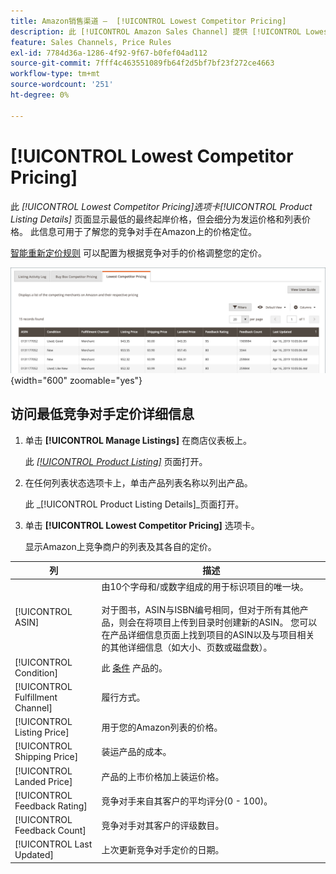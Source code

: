 ```yaml
---
title: Amazon销售渠道 —  [!UICONTROL Lowest Competitor Pricing]
description: 此 [!UICONTROL Amazon Sales Channel] 提供 [!UICONTROL Lowest Competitor Pricing] 标签页来帮助您了解竞争对手在Amazon上的价格定位。
feature: Sales Channels, Price Rules
exl-id: 7784d36a-1286-4f92-9f67-b0fef04ad112
source-git-commit: 7fff4c463551089fb64f2d5bf7bf23f272ce4663
workflow-type: tm+mt
source-wordcount: '251'
ht-degree: 0%

---
```


# [!UICONTROL Lowest Competitor Pricing]

此 _[!UICONTROL Lowest Competitor Pricing]_选项卡_[!UICONTROL Product Listing Details]_ 页面显示最低的最终起岸价格，但会细分为发运价格和列表价格。 此信息可用于了解您的竞争对手在Amazon上的价格定位。

[智能重新定价规则](./intelligent-repricing-rules.md) 可以配置为根据竞争对手的价格调整您的定价。

![最低竞争对手价格](assets/amazon-listing-details-lowest-comp.png){width="600" zoomable="yes"}

## 访问最低竞争对手定价详细信息

1. 单击 **[!UICONTROL Manage Listings]** 在商店仪表板上。

   此 [_[!UICONTROL Product Listing]_](./managing-product-listings.md) 页面打开。

1. 在任何列表状态选项卡上，单击产品列表名称以列出产品。

   此 _[!UICONTROL Product Listing Details]_页面打开。

1. 单击 **[!UICONTROL Lowest Competitor Pricing]** 选项卡。

   显示Amazon上竞争商户的列表及其各自的定价。

| 列 | 描述 |
|----------------------------------|----------------------------------------------------------------------------------------------------------------------------------------------------------------------------------------------------------------------------------------------------------------------------------------------------------------------------------------------------------------------------------------|
| [!UICONTROL ASIN] | 由10个字母和/或数字组成的用于标识项目的唯一块。<br><br>对于图书，ASIN与ISBN编号相同，但对于所有其他产品，则会在将项目上传到目录时创建新的ASIN。 您可以在产品详细信息页面上找到项目的ASIN以及与项目相关的其他详细信息（如大小、页数或磁盘数）。 |
| [!UICONTROL Condition] | 此 [条件](./product-listing-condition.md) 产品的。 |
| [!UICONTROL Fulfillment Channel] | 履行方式。 |
| [!UICONTROL Listing Price] | 用于您的Amazon列表的价格。 |
| [!UICONTROL Shipping Price] | 装运产品的成本。 |
| [!UICONTROL Landed Price] | 产品的上市价格加上装运价格。 |
| [!UICONTROL Feedback Rating] | 竞争对手来自其客户的平均评分(0 - 100)。 |
| [!UICONTROL Feedback Count] | 竞争对手对其客户的评级数目。 |
| [!UICONTROL Last Updated] | 上次更新竞争对手定价的日期。 |
